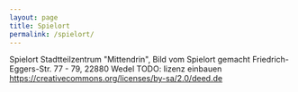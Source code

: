 ```yaml
---
layout: page
title: Spielort
permalink: /spielort/
---
```

Spielort
Stadtteilzentrum "Mittendrin",
Bild vom Spielort gemacht
Friedrich-Eggers-Str. 77 - 79, 22880 Wedel
TODO: lizenz einbauen
https://creativecommons.org/licenses/by-sa/2.0/deed.de
